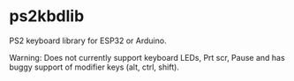 # ps2kbdlib
PS2 keyboard library for ESP32 or Arduino.

Warning: Does not currently support keyboard LEDs, Prt scr, Pause and has buggy support of modifier keys (alt, ctrl, shift).
